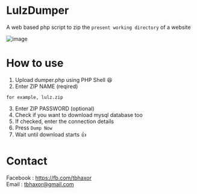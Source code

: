 # LulzDumper
A web based php script to zip the `present working directory` of a website

![image](https://user-images.githubusercontent.com/28386721/39677995-0feae47a-51a2-11e8-8840-86d67560a8dc.png)

# How to use
1. Upload dumper.php using PHP Shell :laughing:
2. Enter ZIP NAME (reqired)
```
for example, lulz.zip
```
3. Enter ZIP PASSWORD (optional)
4. Check if you want to download mysql database too
5. If checked, enter the connection details
6. Press `Dump Now`
7. Wait until download starts :+1:

# Contact
Facebook : https://fb.com/tbhaxor<br>
Email : tbhaxor@gmail.com <br>
